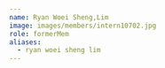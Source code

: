 ```yaml
---
name: Ryan Woei Sheng,Lim 
image: images/members/intern10702.jpg 
role: formerMem
aliases:
  - ryan woei sheng lim
---
```

